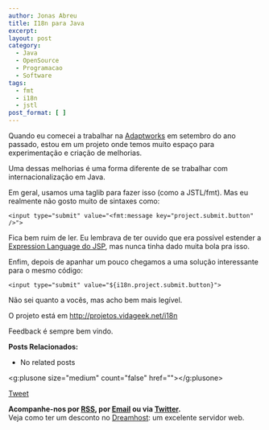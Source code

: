 ```yaml
---
author: Jonas Abreu
title: I18n para Java
excerpt:
layout: post
category:
  - Java
  - OpenSource
  - Programacao
  - Software
tags:
  - fmt
  - i18n
  - jstl
post_format: [ ]
---
```

Quando eu comecei a trabalhar na [Adaptworks][1] em setembro do ano passado, estou em um projeto onde temos muito espaço para experimentação e criação de melhorias.

Uma dessas melhorias é uma forma diferente de se trabalhar com internacionalização em Java.

Em geral, usamos uma taglib para fazer isso (como a JSTL/fmt). Mas eu realmente não gosto muito de sintaxes como:

    
    <input type="submit" value="<fmt:message key="project.submit.button" />">
    

Fica bem ruim de ler. Eu lembrava de ter ouvido que era possível estender a [Expression Language do JSP][2], mas nunca tinha dado muita bola pra isso.

Enfim, depois de apanhar um pouco chegamos a uma solução interessante para o mesmo código:

    
    <input type="submit" value="${i18n.project.submit.button}">
    

Não sei quanto a vocês, mas acho bem mais legível.

O projeto está em <http://projetos.vidageek.net/i18n>

Feedback é sempre bem vindo.

**Posts Relacionados:** 
*   No related posts

<g:plusone size="medium" count="false" href=""></g:plusone> 

[Tweet][3] 





**Acompanhe-nos por [ RSS][4], por [Email][5] ou via [Twitter][6].**  
Veja como ter um desconto no [Dreamhost][7]: um excelente servidor web.

 [1]: http://www.adaptworks.com.br
 [2]: http://java.sun.com/j2ee/1.4/docs/tutorial/doc/JSPIntro7.html
 [3]: https://twitter.com/share
 [4]: http://feeds.feedburner.com/VidaGeek
 [5]: http://feedburner.google.com/fb/a/mailverify?uri=VidaGeek&loc=pt_BR
 [6]: http://twitter.com/blogvidageek
 [7]: http://vidageek.net/dreamhost/